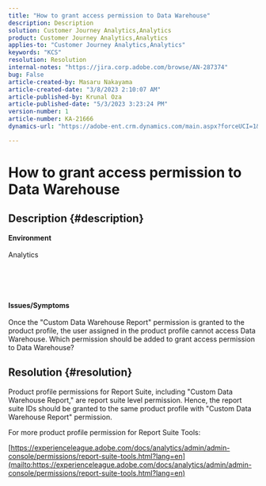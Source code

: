 ```yaml
---
title: "How to grant access permission to Data Warehouse"
description: Description
solution: Customer Journey Analytics,Analytics
product: Customer Journey Analytics,Analytics
applies-to: "Customer Journey Analytics,Analytics"
keywords: "KCS"
resolution: Resolution
internal-notes: "https://jira.corp.adobe.com/browse/AN-287374"
bug: False
article-created-by: Masaru Nakayama
article-created-date: "3/8/2023 2:10:07 AM"
article-published-by: Krunal Oza
article-published-date: "5/3/2023 3:23:24 PM"
version-number: 1
article-number: KA-21666
dynamics-url: "https://adobe-ent.crm.dynamics.com/main.aspx?forceUCI=1&pagetype=entityrecord&etn=knowledgearticle&id=954abe55-56bd-ed11-83ff-6045bd006704"

---
```

# How to grant access permission to Data Warehouse

## Description {#description}

<b>Environment</b><br><br>Analytics<br><br> <br><br> <br><br><b>Issues/Symptoms</b><br><br>Once the "Custom Data Warehouse Report" permission is granted to the product profile, the user assigned in the product profile cannot access Data Warehouse. Which permission should be added to grant access permission to Data Warehouse?<br>

## Resolution {#resolution}


Product profile permissions for Report Suite, including "Custom Data Warehouse Report," are report suite level permission. Hence, the report suite IDs should be granted to the same product profile with "Custom Data Warehouse Report" permission.

For more product profile permission for Report Suite Tools:

[https://experienceleague.adobe.com/docs/analytics/admin/admin-console/permissions/report-suite-tools.html?lang=en](mailto:https://experienceleague.adobe.com/docs/analytics/admin/admin-console/permissions/report-suite-tools.html?lang=en)
